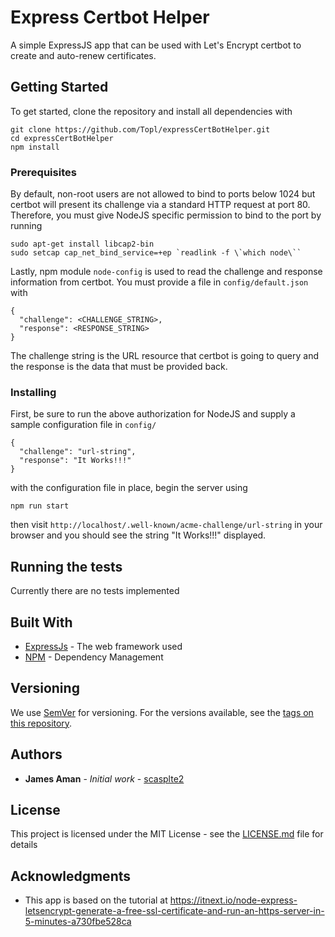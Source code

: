 # Express Certbot Helper

A simple ExpressJS app that can be used with Let's Encrypt certbot to create and auto-renew certificates.

## Getting Started

To get started, clone the repository and install all dependencies with
```
git clone https://github.com/Topl/expressCertBotHelper.git
cd expressCertBotHelper
npm install
```

### Prerequisites

By default, non-root users are not allowed to bind to ports below 1024 but certbot will present its challenge via a standard HTTP request at port 80. Therefore, you must give NodeJS specific permission to bind to the port by running
```
sudo apt-get install libcap2-bin
sudo setcap cap_net_bind_service=+ep `readlink -f \`which node\``
```

Lastly, npm module `node-config` is used to read the challenge and response information from certbot. You must provide a file in `config/default.json` with 
```
{
  "challenge": <CHALLENGE_STRING>,
  "response": <RESPONSE_STRING>
}
```
The challenge string is the URL resource that certbot is going to query and the response is the data that must be provided back.

### Installing

First, be sure to run the above authorization for NodeJS and supply a sample configuration file in `config/`
```
{
  "challenge": "url-string",
  "response": "It Works!!!"
}
```
with the configuration file in place, begin the server using
```
npm run start
```
then visit `http://localhost/.well-known/acme-challenge/url-string` in your browser and you should see the string "It Works!!!" displayed.

## Running the tests

Currently there are no tests implemented


## Built With

* [ExpressJs](https://expressjs.com/en/4x/api.html) - The web framework used
* [NPM](https://www.npmjs.com/) - Dependency Management


## Versioning

We use [SemVer](http://semver.org/) for versioning. For the versions available, see the [tags on this repository](https://github.com/topl/expressCertBotHelper/tags). 

## Authors

* **James Aman** - *Initial work* - [scasplte2](https://github.com/scasplte2)

## License

This project is licensed under the MIT License - see the [LICENSE.md](LICENSE.md) file for details

## Acknowledgments

* This app is based on the tutorial at https://itnext.io/node-express-letsencrypt-generate-a-free-ssl-certificate-and-run-an-https-server-in-5-minutes-a730fbe528ca
